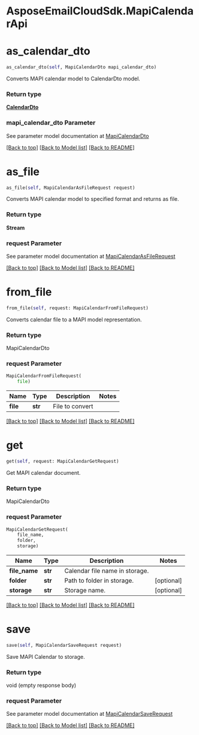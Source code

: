 # AsposeEmailCloudSdk.MapiCalendarApi

        
<a name="as_calendar_dto"></a>
# as_calendar_dto

```python
as_calendar_dto(self, MapiCalendarDto mapi_calendar_dto)
```

Converts MAPI calendar model to CalendarDto model.             

### Return type

[**CalendarDto**](CalendarDto.md)

### mapi_calendar_dto Parameter

See parameter model documentation at [MapiCalendarDto](MapiCalendarDto.md)

[[Back to top]](#) [[Back to Model list]](Models.md) [[Back to README]](README.md)
        
<a name="as_file"></a>
# as_file

```python
as_file(self, MapiCalendarAsFileRequest request)
```

Converts MAPI calendar model to specified format and returns as file.             

### Return type

**Stream**

### request Parameter

See parameter model documentation at [MapiCalendarAsFileRequest](MapiCalendarAsFileRequest.md)

[[Back to top]](#) [[Back to Model list]](Models.md) [[Back to README]](README.md)
        
<a name="from_file"></a>
# from_file

```python
from_file(self, request: MapiCalendarFromFileRequest)
```

Converts calendar file to a MAPI model representation.             

### Return type

MapiCalendarDto

### request Parameter
```python
MapiCalendarFromFileRequest(
    file)
```

Name | Type | Description  | Notes
------------- | ------------- | ------------- | -------------
 **file** | **str** | File to convert | 

[[Back to top]](#) [[Back to Model list]](Models.md) [[Back to README]](README.md)
        
<a name="get"></a>
# get

```python
get(self, request: MapiCalendarGetRequest)
```

Get MAPI calendar document.             

### Return type

MapiCalendarDto

### request Parameter
```python
MapiCalendarGetRequest(
    file_name,
    folder,
    storage)
```

Name | Type | Description  | Notes
------------- | ------------- | ------------- | -------------
 **file_name** | **str** | Calendar file name in storage. | 
 **folder** | **str** | Path to folder in storage. | [optional] 
 **storage** | **str** | Storage name. | [optional] 

[[Back to top]](#) [[Back to Model list]](Models.md) [[Back to README]](README.md)
        
<a name="save"></a>
# save

```python
save(self, MapiCalendarSaveRequest request)
```

Save MAPI Calendar to storage.             

### Return type

void (empty response body)

### request Parameter

See parameter model documentation at [MapiCalendarSaveRequest](MapiCalendarSaveRequest.md)

[[Back to top]](#) [[Back to Model list]](Models.md) [[Back to README]](README.md)

